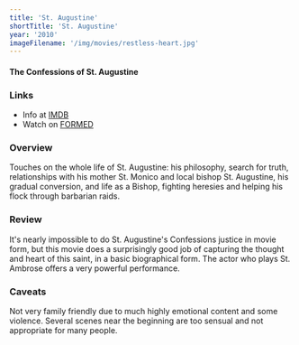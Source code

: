 ```yaml
---
title: 'St. Augustine'
shortTitle: 'St. Augustine'
year: '2010'
imageFilename: '/img/movies/restless-heart.jpg'
---
```


#### The Confessions of St. Augustine

### Links

* Info at [IMDB](https://www.imdb.com/title/tt1327890/)
* Watch on [FORMED](https://watch.formed.org/restless-heart)

### Overview

Touches on the whole life of St. Augustine: his philosophy, search for truth, relationships with his mother St. Monico and local bishop St. Augustine, his gradual conversion, and life as a Bishop, fighting heresies and helping his flock through barbarian raids.

### Review

It's nearly impossible to do St. Augustine's Confessions justice in movie form, but this movie does a surprisingly good job of capturing the thought and heart of this saint, in a basic biographical form. The actor who plays St. Ambrose offers a very powerful performance.

### Caveats

Not very family friendly due to much highly emotional content and some violence. Several scenes near the beginning are too sensual and not appropriate for many people.
